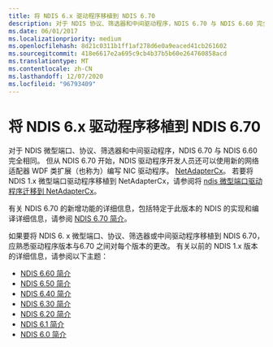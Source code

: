 ```yaml
---
title: 将 NDIS 6.x 驱动程序移植到 NDIS 6.70
description: 对于 NDIS 协议、筛选器和中间驱动程序，NDIS 6.70 与 NDIS 6.60 完全相同。 有关 NDIS 6.70 的新增功能的详细信息，请参阅 NDIS 6.70 简介。
ms.date: 06/01/2017
ms.localizationpriority: medium
ms.openlocfilehash: 8d21c0311b1ff1af278d6e0a9eaced41cb261602
ms.sourcegitcommit: 418e6617e2a695c9cb4b37b5b60e264760858acd
ms.translationtype: MT
ms.contentlocale: zh-CN
ms.lasthandoff: 12/07/2020
ms.locfileid: "96793409"
---
```

# <a name="porting-ndis-6x-drivers-to-ndis-670"></a>将 NDIS 6.x 驱动程序移植到 NDIS 6.70

对于 NDIS 微型端口、协议、筛选器和中间驱动程序，NDIS 6.70 与 NDIS 6.60 完全相同。 但从 NDIS 6.70 开始，NDIS 驱动程序开发人员还可以使用新的网络适配器 WDF 类扩展（也称为）编写 NIC 驱动程序。 [NetAdapterCx](../netcx/index.md)。 若要将 NDIS 1.x 微型端口驱动程序移植到 NetAdapterCx，请参阅将 [ndis 微型端口驱动程序迁移到 NetAdapterCx](../netcx/porting-ndis-miniport-drivers-to-netadaptercx.md)。

有关 NDIS 6.70 的新增功能的详细信息，包括特定于此版本的 NDIS 的实现和编译详细信息，请参阅 [NDIS 6.70 简介](introduction-to-ndis-6-70.md)。

如果要将 NDIS 6. x 微型端口、协议、筛选器或中间驱动程序移植到 NDIS 6.70，应熟悉驱动程序版本与6.70 之间对每个版本的更改。 有关以前的 NDIS 1.x 版本的详细信息，请参阅以下主题：

- [NDIS 6.60 简介](introduction-to-ndis-6-60.md)
- [NDIS 6.50 简介](introduction-to-ndis-6-50.md)
- [NDIS 6.40 简介](introduction-to-ndis-6-40.md)
- [NDIS 6.30 简介](introduction-to-ndis-6-30.md)
- [NDIS 6.20 简介](introduction-to-ndis-6-20.md)
- [NDIS 6.1 简介](introduction-to-ndis-6-1.md)
- [NDIS 6.0 简介](introduction-to-ndis-6-0.md)

